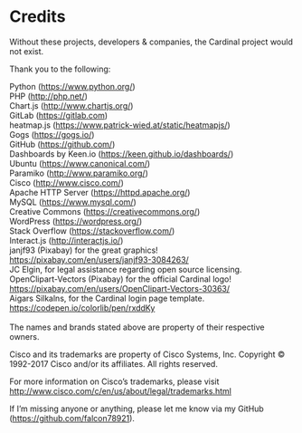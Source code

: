 Credits
=======

Without these projects, developers & companies, the Cardinal project would not exist.

Thank you to the following:

Python (https://www.python.org/)
<br>
PHP (http://php.net/)
<br>
Chart.js (http://www.chartjs.org/)
<br>
GitLab (https://gitlab.com)
<br>
heatmap.js (https://www.patrick-wied.at/static/heatmapjs/)
<br>
Gogs (https://gogs.io/)
<br>
GitHub (https://github.com/)
<br>
Dashboards by Keen.io (https://keen.github.io/dashboards/)
<br>
Ubuntu (https://www.canonical.com/)
<br>
Paramiko (http://www.paramiko.org/)
<br>
Cisco (http://www.cisco.com/)
<br>
Apache HTTP Server (https://httpd.apache.org/)
<br>
MySQL (https://www.mysql.com/)
<br>
Creative Commons (https://creativecommons.org/)
<br>
WordPress (https://wordpress.org/)
<br>
Stack Overflow (https://stackoverflow.com/)
<br>
Interact.js (http://interactjs.io/)
<br>
janjf93 (Pixabay) for the great graphics! <br>
https://pixabay.com/en/users/janjf93-3084263/
<br>
JC Elgin, for legal assistance regarding open source licensing.
<br>
OpenClipart-Vectors (Pixabay) for the official Cardinal logo! <br>
https://pixabay.com/en/users/OpenClipart-Vectors-30363/
<br>
Aigars Silkalns, for the Cardinal login page template. <br>
https://codepen.io/colorlib/pen/rxddKy 
<br>
<br>
The names and brands stated above are property of their respective owners.

Cisco and its trademarks are property of Cisco Systems, Inc. Copyright © 1992-2017 Cisco and/or its affiliates. All rights reserved.

For more information on Cisco’s trademarks, please visit http://www.cisco.com/c/en/us/about/legal/trademarks.html

If I’m missing anyone or anything, please let me know via my GitHub (https://github.com/falcon78921).

